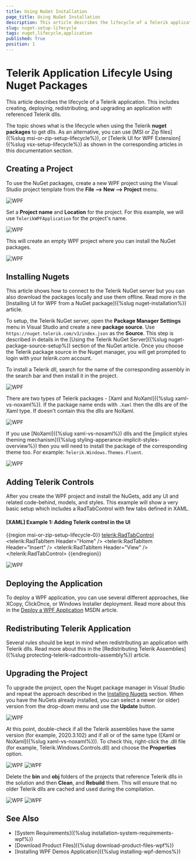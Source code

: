 ```yaml
---
title: Using NuGet Installation
page_title: Using NuGet Installation
description: This article describes the lifecycle of a Telerik application when using nuget packages.
slug: nuget-setup-lifecycle
tags: nuget,lifecycle,application
published: True
position: 1
---
```


# Telerik Application Lifecyle Using Nuget Packages

This article describes the lifecycle of a Telerik application. This includes creating, deploying, redistributing, and upgrading an application with referenced Telerik dlls.

The topic shows what is the lifecycle when using the Telerik __nuget packages__ to get dlls. As an alternative, you can use [MSI or Zip files]({%slug msi-or-zip-setup-lifecycle%}), or [Telerik UI for WPF Extension]({%slug vsx-setup-lifecycle%}) as shown in the corresponding articles in this documentation section.

## Creating a Project

To use the NuGet packages, create a new WPF project using the Visual Studio project template from the __File --> New --> Project__ menu. 

![WPF ](images/msi-or-zip-setup-lifecyle-0.png)

Set a __Project name__ and __Location__ for the project. For this example, we will use `TelerikWPFApplication` for the project's name.

![WPF ](images/msi-or-zip-setup-lifecyle-1.png)

This will create an empty WPF project where you can install the NuGet packages.

![WPF ](images/msi-or-zip-setup-lifecyle-2.png)

## Installing Nugets

This article shows how to connect to the Telerik NuGet server but you can also download the packages locally and use them offline. Read more in the [Installing UI for WPF from a NuGet package]({%slug nuget-installation%}) article.

To setup, the Telerik NuGet server, open the __Package Manager Settings__ menu in Visual Studio and create a new __package source__. Use `https://nuget.telerik.com/v3/index.json` as the __Source__. This step is described in details in the [Using the Telerik NuGet Server]({%slug nuget-package-source-setup%}) section of the NuGet article. Once you choose the Telerik package source in the Nuget manager, you will get prompted to login with your *telerik.com* account.

To install a Telerik dll, search for the name of the corresponding assembly in the search bar and then install it in the project.

![WPF ](images/nuget-setup-lifecycle-0.png)

There are two types of Telerik packages - [Xaml and NoXaml]({%slug xaml-vs-noxaml%}). If the package name ends with `.Xaml` then the dlls are of the Xaml type. If doesn't contain this the dlls are NoXaml.

![WPF ](images/nuget-setup-lifecycle-1.png)

If you use [NoXaml]({%slug xaml-vs-noxaml%}) dlls and the [implicit styles theming mechanism]({%slug styling-apperance-implicit-styles-overview%}) then you will need to install the package of the corresponding theme too. For example: `Telerik.Windows.Themes.Fluent`.

![WPF ](images/nuget-setup-lifecycle-2.png)

## Adding Telerik Controls

After you create the WPF project and install the NuGets, add any UI and related code-behind, models, and styles. This example will show a very basic setup which includes a RadTabControl with few tabs defined in XAML.

#### __[XAML] Example 1: Adding Telerik control in the UI__
{{region msi-or-zip-setup-lifecycle-0}}
	<Window x:Class="TelerikWpfApplication.MainWindow"
		xmlns="http://schemas.microsoft.com/winfx/2006/xaml/presentation"
		xmlns:x="http://schemas.microsoft.com/winfx/2006/xaml"
		xmlns:d="http://schemas.microsoft.com/expression/blend/2008"
		xmlns:mc="http://schemas.openxmlformats.org/markup-compatibility/2006"
		xmlns:local="clr-namespace:TelerikWpfApplication" xmlns:telerik="http://schemas.telerik.com/2008/xaml/presentation"
		mc:Ignorable="d"
		Title="MainWindow" Height="450" Width="800">
		<Grid>
			<telerik:RadTabControl>
				<telerik:RadTabItem Header="Home" />
				<telerik:RadTabItem Header="Insert" />
				<telerik:RadTabItem Header="View" />
			</telerik:RadTabControl>
		</Grid>
	</Window>
{{endregion}}

![WPF ](images/msi-or-zip-setup-lifecyle-6.png)

## Deploying the Application

To deploy a WPF application, you can use several different approaches, like XCopy, ClickOnce, or Windows Installer deployment. Read more about this in the [Deploy a WPF Application](https://docs.microsoft.com/en-us/dotnet/desktop/wpf/app-development/deploying-a-wpf-application-wpf?view=netframeworkdesktop-4.8) MSDN article. 

## Redistributing Telerik Application

Several rules should be kept in mind when redistributing an application with Telerik dlls. Read more about this in the [Redistributing Telerik Assemblies]({%slug protecting-telerik-radcontrols-assembly%}) article.

## Upgrading the Project

To upgrade the project, open the Nuget package manager in Visual Studio and repeat the approach described in the [Installing Nugets](#installing-nugets) section. When you have the NuGets already installed, you can select a newer (or older) version from the drop-down menu and use the __Update__ button.

![WPF ](images/nuget-setup-lifecycle-3.png)

At this point, double-check if all the Telerik assemblies have the same version (for example, 2020.3.102) and if all or of the same type ([Xaml or NoXaml]({%slug xaml-vs-noxaml%})). To check this, right-click the .dll file (for example, Telerik.Windows.Controls.dll) and choose the __Properties__ option. 

![WPF ](images/msi-or-zip-setup-lifecyle-8.png)
![WPF ](images/msi-or-zip-setup-lifecyle-9.png)

Delete the __bin__ and __obj__ folders of the projects that reference Telerik dlls in the solution and then __Clean__, and __Rebuild__ them. This will ensure that no older Telerik dlls are cached and used during the compilation.

![WPF ](images/msi-or-zip-setup-lifecyle-7.png)
![WPF ](images/msi-or-zip-setup-lifecyle-10.png)

## See Also  
* [System Requirements]({%slug installation-system-requirements-wpf%})
* [Download Product Files]({%slug download-product-files-wpf%})
* [Installing WPF Demos Application]({%slug installing-wpf-demos%})
